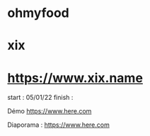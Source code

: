 # ohmyfood 
# xix
# https://www.xix.name

start : 05/01/22
finish :

Démo https://www.here.com

Diaporama : https://www.here.com

